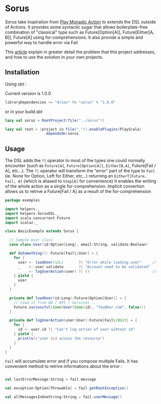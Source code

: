 Sorus
====================

Sorus take inspiration from [Play Monadic Action](https://github.com/Driox/play-monadic-actions) to extends the DSL outside of Actions.
It provides some syntactic sugar that allows boilerplate-free combination of "classical" type such as Future[Option[A]], Future[Either[A, B]], Future[A] using for-comprehensions. It also provide a simple and powerful way to handle error via Fail

This [article](https://medium.com/@adriencrovetto/130034b21b37) explain in greater detail the problem that this project addresses, and how to use the solution in your own projects.

## Installation

Using sbt :

Current version is 1.0.0

~~~scala
libraryDependencies += "driox" %% "sorus" % "1.0.0"
~~~

or in your build.sbt 

~~~scala
lazy val sorus = RootProject(file("../sorus"))

lazy val root = (project in file(".")).enablePlugins(PlayScala)
                  .dependsOn(sorus
~~~

## Usage

The DSL adds the `?|` operator to most of the types one could normally encounter (such as `Future[A]`, `Future[Option[A]]`, `Either[B,A]`, Future[Fail \/ A], etc...). The `?|` operator will transform the "error" part of the type to `Fail` (ie. None for Option, Left for Either, etc...) returning an `EitherT[Future, Fail, A]` (which is aliased to `Step[A]` for convenience)
It enables the writing of the whole action as a single for-comprehension.
Implicit convertion allows us to retrive a Future[Fail \/ A] as a result of the for-comprehension

~~~scala
package exemples

import helpers._
import helpers.SorusDSL._
import scala.concurrent.Future
import scalaz._

class BasicExemple extends Sorus {

  // Sample User class
  case class User(id:Option[Long], email:String, validate:Boolean)

  def doSomething(): Future[Fail\/User] = {
    for {
      user <- loadUser(12L)       ?| "Error while loading user"     // <- you don't create Fail yoursefl but the ?| operator do it for you
      _    <- user.validate       ?| "Account need to be validated"
      _    <- logUserAction(user) ?| ()                             // <- You can just forward underlying Fail without adding a message
    } yield {
      user
    }
  }

  private def loadUser(id:Long):Future[Option[User]] = {
    // Load it from DB / API / Services ...
    Future.successful(Some(User(Some(id), "foo@bar.com", false)))
  }

  private def logUserAction(user:User):Future[Fail\/Unit] = {
    for {
      id <- user.id ?| "Can't log action of user wihtout id"
    } yield {
      println(s"user $id access the resource")
    }
  }
}
~~~

`Fail` will accumulate error and if you compose multiple Fails. It has convenient method to retrive informations about the error : 

~~~scala

val lastErrorMessage:String = fail.message

val exception:Option[Throwable] = fail.getRootException()

val allMessagesInOneString:String = fail.userMessage()

~~~